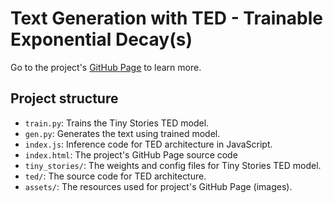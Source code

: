 # Text Generation with TED - Trainable Exponential Decay(s)

Go to the project's [GitHub Page](https://biuq.github.io/ted/) to learn more.

## Project structure

- `train.py`: Trains the Tiny Stories TED model.
- `gen.py`: Generates the text using trained model.
- `index.js`: Inference code for TED architecture in JavaScript.
- `index.html`: The project's GitHub Page source code
- `tiny_stories/`: The weights and config files for Tiny Stories TED model.
- `ted/`: The source code for TED architecture.
- `assets/`: The resources used for project's GitHub Page (images).
